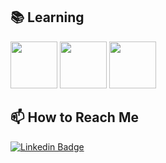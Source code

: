

## 📚 Learning 

<code><img height="75" src="https://www.vectorlogo.zone/logos/swift/swift-ar21.svg"></code>
<code><img height="75" src="https://www.vectorlogo.zone/logos/java/java-ar21.svg"></code>
<code><img height="75" src="https://www.vectorlogo.zone/logos/springio/springio-ar21.svg"></code>


## 📫 How to Reach Me

[![Linkedin Badge](https://img.shields.io/badge/onursir-follow%20on%20linkedin-blue?style=for-the-badge&logo=linkedin)](https://www.linkedin.com/in/onursir/)
